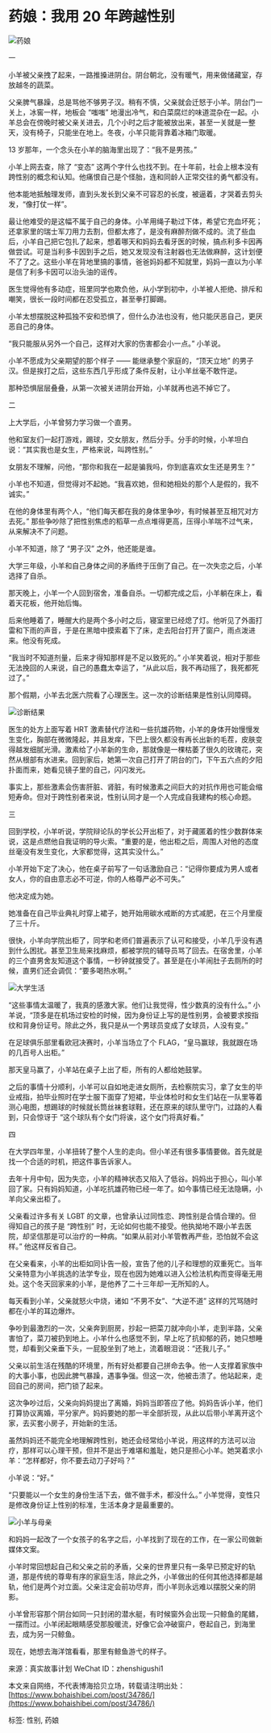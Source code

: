 # 药娘：我用 20 年跨越性别

![药娘](https://cdn.bohaishibei.com/files/2018/03/21/3dbef969aecb557b3262e3c5d1e77a56.jpg)

一

小羊被父亲拽了起来，一路推搡进阴台。阴台朝北，没有暖气，用来做储藏室，存放越冬的蔬菜。

父亲脾气暴躁，总是骂他不够男子汉。稍有不慎，父亲就会迁怒于小羊。阴台门一关上，冰窖一样，地板会 “嗤嗤” 地漫出冷气，和白菜腐烂的味道混杂在一起。小羊总会在傍晚时被父亲关进去，几个小时之后才能被放出来，甚至一关就是一整天，没有椅子，只能坐在地上。冬夜，小羊只能背靠着冰箱门取暖。

13 岁那年，一个念头在小羊的脑海里出现了：“我不是男孩。”

小羊上网去查，除了 “变态” 这两个字什么也找不到。在十年前，社会上根本没有跨性别的概念和认知。他痛恨自己是个怪胎，连和同龄人正常交往的勇气都没有。

他本能地抵触理发师，直到头发长到父亲不可容忍的长度，被逼着，才哭着去剪头发，“像打仗一样”。

最让他难受的是这幅不属于自己的身体。小羊用绳子勒过下体，希望它充血坏死；还拿家里的瑞士军刀用力去割，但都太疼了，是没有麻醉剂做不成的。流了些血后，小羊自己把它包扎了起来，想着哪天和妈妈去看牙医的时候，搞点利多卡因再做尝试。可是当利多卡因到手之后，她又发现没有注射器也无法做麻醉，这计划便不了了之。这些小羊在背地里搞的事情，爸爸妈妈都不知就里，妈妈一直以为小羊是信了利多卡因可以治头油的谣传。

医生觉得他有多动症，班里同学也欺负他，从小学到初中，小羊被人拒绝、排斥和嘲笑，很长一段时间都在忍受孤立，甚至拳打脚踢。

小羊太想摆脱这种孤独不安和恐惧了，但什么办法也没有，他只能厌恶自己，更厌恶自己的身体。

“我只能服从另外一个自己，这样对大家的伤害都会小一点。” 小羊说。

小羊不愿成为父亲期望的那个样子 —— 能继承整个家庭的，“顶天立地” 的男子汉。但是挨打之后，这些东西几乎形成了条件反射，让小羊丝毫不敢忤逆。

那种恐惧层层叠叠，从第一次被关进阴台开始，小羊就再也逃不掉它了。

二

上大学后，小羊曾努力学习做一个直男。

他和室友们一起打游戏，踢球，交女朋友，然后分手。分手的时候，小羊坦白说：“其实我也是女生，严格来说，叫跨性别。”

女朋友不理解，问他，“那你和我在一起是骗我吗，你到底喜欢女生还是男生？”

小羊也不知道，但觉得对不起她。“我喜欢她，但和她相处的那个人是假的，我不诚实。”

在他的身体里有两个人，“他们每天都在我的身体里争吵，有时候甚至互相咒对方去死。” 那些争吵除了把性别焦虑的稻草一点点堆得更高，压得小羊喘不过气来，从来解决不了问题。

小羊不知道，除了 “男子汉” 之外，他还能是谁。

大学三年级，小羊和自己身体之间的矛盾终于压倒了自己。在一次失恋之后，小羊选择了自杀。

那天晚上，小羊一个人回到宿舍，准备自杀。一切都完成之后，小羊躺在床上，看着天花板，他开始后悔。

后来他睡着了，睡醒大约是两个多小时之后，寝室里已经熄了灯。他听见了外面打雷和下雨的声音，于是在黑暗中摸索着下了床，走去阳台打开了窗户，雨点泼进来。他没有死成。

“我当时不知道剂量，后来才得知那样是不足以致死的。” 小羊笑着说，相对于那些无法挽回的人来说，自己的愚蠢太幸运了，“从此以后，我不再动摇了，我死都死过了。”

那个假期，小羊去北医六院看了心理医生。这一次的诊断结果是性别认同障碍。

![诊断结果](https://cdn.bohaishibei.com/files/2018/03/21/755787e268c947fae27971512d23ae92.jpg)

医生的处方上面写着 HRT 激素替代疗法和一些抗雄药物，小羊的身体开始慢慢发生变化，胸部在微微隆起，并且发痒，下巴上很久都没有再长出新的毛茬，皮肤变得越发细腻光滑。激素给了小羊新的生命，那就像是一棵枯萎了很久的玫瑰花，突然从根部有水进来。回到家后，她第一次自己打开了阴台的门，下午五六点的夕阳扑面而来，她看见镜子里的自己，闪闪发光。

事实上，那些激素会伤害肝脏、肾脏，有时候激素之间巨大的对抗作用也可能会缩短寿命。但对于跨性别者来说，性别认同才是一个人完成自我建构的核心命题。

三

回到学校，小羊听说，学院辩论队的学长公开出柜了，对于藏匿着的性少数群体来说，这是点燃他自我证明的导火索。“重要的是，他出柜之后，周围人对他的态度丝毫没有发生变化，大家都觉得，这其实没什么。”

小羊开始下定了决心，他在桌子前写了一句话激励自己：“记得你要成为男人或者女人，你的自由意志必不可逆，你的人格尊严必不可失。”

他决定成为她。

她准备在自己毕业典礼时穿上裙子，她开始用碳水戒断的方式减肥，在三个月里瘦了三十斤。

很快，小羊向学院出柜了，同学和老师们普遍表示了认可和接受，小羊几乎没有遇到什么困扰。甚至卫生局来找麻烦，都被学院的辅导员骂了回去。在宿舍里，小羊的三个直男舍友知道这个事情，一秒钟就接受了。甚至是在小羊闹肚子去厕所的时候，直男们还会调侃：“要多喝热水啊。”

![大学生活](https://cdn.bohaishibei.com/files/2018/03/21/2e254ff6259ed63794b352f34cd6210f.jpg)

“这些事情太温暖了，我真的感激大家。他们让我觉得，性少数真的没有什么。” 小羊说，“顶多是在机场过安检的时候，因为身份证上写的是性别男，会被要求按指纹和背身份证号。除此之外，我只是从一个男球员变成了女球员，人没有变。”

在足球俱乐部里看欧冠决赛时，小羊当场立了个 FLAG，“皇马赢球，我就跟在场的几百号人出柜。”

那天皇马赢了，小羊站在桌子上出了柜，所有的人都给她鼓掌。

之后的事情十分顺利，小羊可以自如地走进女厕所，去检察院实习，拿了女生的毕业戒指，拍毕业照时在学士服下面穿了短裙，毕业体检时和女生们站在一队里等着测心电图，想踢球的时候就长筒丝袜套球鞋，还在原来的球队里守门，过路的人看到，只会惊讶于 “这个球队有个女门将诶，这个女门将真好看。”

四

在大学四年里，小羊扭转了整个人生的走向。但小羊还有很多事情要做。首先就是找一个合适的时机，把这件事告诉家人。

去年十月中旬，因为失恋，小羊的精神状态又陷入了低谷。妈妈出于担心，叫小羊回了家。只有妈妈知道，小羊吃抗雄药物已经一年了。如今事情已经无法隐瞒，小羊向父亲出柜了。

父亲看过许多有关 LGBT 的文章，也曾承认过同性恋、跨性别是合情合理的。但得知自己的孩子是 “跨性别” 时，无论如何也能不接受。他执拗地不跟小羊去医院，却坚信那是可以治疗的一种病。“如果从前对小羊管教再严些，恐怕就不会这样。” 他这样反省自己。

在父亲看来，小羊的出柜如同讣告一般，宣告了他的儿子和理想的双重死亡。当年父亲特意为小羊挑选的法学专业，现在也因为她难以进入公检法机构而变得毫无用处。这个冬天回家来的小羊，是他养了二十三年却一无所知的人。

每天看到小羊，父亲就怒火中烧，诸如 “不男不女”、“大逆不道” 这样的咒骂随时都在小羊的耳边爆炸。

争吵到最激烈的一次，父亲奔到厨房，抄起一把菜刀就冲向小羊，走到半路，父亲害怕了，菜刀被扔到地上。小羊什么也感觉不到，早上吃了抗抑郁的药，她只想睡觉，却看到父亲垂下头，一屁股坐到了地上，流着眼泪说：“还我儿子。”

父亲以前生活在残酷的环境里，所有好处都要自己拼命去争。他一人支撑着家族中的大事小事，也因此脾气暴躁，遇事争强。但这一次，他被击溃了。他站起来，走回自己的房间，把门锁了起来。

这次争吵过后，父亲向妈妈提出了离婚，妈妈当即答应了他。妈妈告诉小羊，他们打算协议离婚，平分家产。妈妈要她的那一半全部折现，从此以后带小羊离开这个家，去买套小房子，开始新的生活。

虽然妈妈还不能完全地理解跨性别，她还会经常给小羊说，用这样的方法可以治疗，那样可以心理干预，但并不是出于难堪和羞耻，她只是担心小羊。她哭着求小羊：“怎样都好，你不要去动刀子好吗？”

小羊说：“好。”

“只要能以一个女生的身份生活下去，做不做手术，都没什么。” 小羊觉得，变性只是修改身份证上性别的标准，生活本身才是最重要的。

![小羊与母亲](https://cdn.bohaishibei.com/files/2018/03/21/d061fd3ce0f69468b712f11a3accf969.jpg)

和妈妈一起改了一个女孩子的名字之后，小羊找到了现在的工作，在一家公司做新媒体文案。

小羊时常回想起自己和父亲之前的矛盾，父亲的世界里只有一条早已预定好的轨道，那是传统的尊卑有序的家庭生活，除此之外，小羊做出的任何其他选择都是越轨，他们是两个对立面。父亲注定会前功尽弃，而小羊则永远难以摆脱父亲的阴影。

小羊曾形容那个阴台如同一只封闭的潜水艇，有时候窗外会出现一只鲸鱼的尾鳍，一摆而过。小羊闭起眼睛感受那股暖流，好像它会冲破窗户，卷起自己，到海里去，成为另一只鲸鱼。

现在，她想去海洋馆看看，那里有鲸鱼游弋的样子。

来源：真实故事计划 WeChat ID：zhenshigushi1

本文来自网络，不代表博海拾贝立场，转载请注明出处：[https://www.bohaishibei.com/post/34786/](https://www.bohaishibei.com/post/34786/)

标签: 性别, 药娘